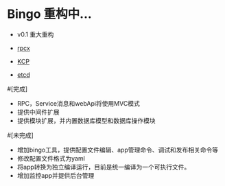 # Bingo 重构中...

 * v0.1 重大重构
 
 * [rpcx](https://github.com/smallnest/rpcx)
 * [KCP](https://github.com/xtaci/kcp-go)
 * [etcd](https://github.com/coreos/etcd)
 
 #[完成]
 * RPC，Service消息和webApi将使用MVC模式
 * 提供中间件扩展
 * 提供模块扩展，并内置数据库模型和数据库操作模块
 
 #[未完成]
 * 增加bingo工具，提供配置文件编辑、app管理命令、调试和发布相关命令等
 * 修改配置文件格式为yaml
 * 将app转换为独立编译运行，目前是统一编译为一个可执行文件。
 * 增加监控app并提供后台管理

